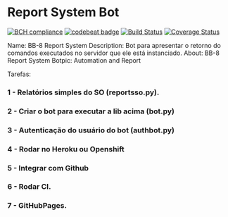 # Report System Bot

[![BCH compliance](https://bettercodehub.com/edge/badge/afonsoaugusto/report_system_bot?branch=master)](https://bettercodehub.com/)
[![codebeat badge](https://codebeat.co/badges/e7be72b2-8eaf-4427-be95-9250af42d7b3)](https://codebeat.co/projects/github-com-afonsoaugusto-report_system_bot-master)
[![Build Status](https://travis-ci.com/afonsoaugusto/report_system_bot.svg?branch=master)](https://travis-ci.com/afonsoaugusto/report_system_bot)
[![Coverage Status](https://coveralls.io/repos/github/afonsoaugusto/report_system_bot/badge.svg?branch=master)](https://coveralls.io/github/afonsoaugusto/report_system_bot?branch=master)

Name: BB-8 Report System
Description: Bot para apresentar o retorno do comandos executados no servidor que ele está instanciado.
About: BB-8 Report System
Botpic: Automation and Report

Tarefas:

### 1 - Relatórios simples do SO (reportsso.py).
### 2 - Criar o bot para executar a lib acima (bot.py)
### 3 - Autenticação do usuário do bot (authbot.py)
### 4 - Rodar no Heroku ou Openshift
### 5 - Integrar com Github
### 6 - Rodar CI.
### 7 - GitHubPages.
